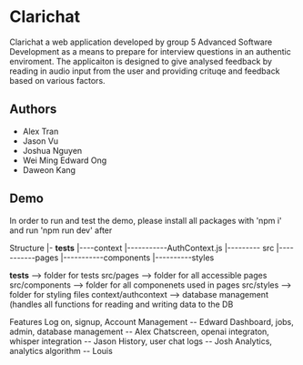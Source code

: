 
# Clarichat

Clarichat a web application developed by group 5 Advanced Software Development as a means to prepare for interview questions in an authentic enviroment. The applicaiton is designed to give analysed feedback by reading in audio input from the user and providing crituqe and feedback based on various factors.




## Authors

- Alex Tran
- Jason Vu
- Joshua Nguyen
- Wei Ming Edward Ong
- Daweon Kang


## Demo

In order to run and test the demo, please install all packages with 'npm i' and run 'npm run dev' after


Structure
|- __tests__
|----context
      |-----------AuthContext.js
|--------- src
            |-----------pages
            |-----------components
            |----------styles                   
                    
                
__tests__ -->  folder for tests
src/pages --> folder for all accessible pages
src/components --> folder for all componenets used in pages
src/styles --> folder for styling files
context/authcontext --> database management (handles all functions for reading and writing data to the DB

Features
Log on, signup, Account Management -- Edward
Dashboard, jobs, admin, database management -- Alex
Chatscreen, openai integraton, whisper integration -- Jason
History, user chat logs -- Josh
Analytics, analytics algorithm -- Louis
